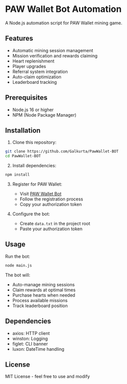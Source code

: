 # PAW Wallet Bot Automation

A Node.js automation script for PAW Wallet mining game.

## Features

- Automatic mining session management
- Mission verification and rewards claiming
- Heart replenishment
- Player upgrades
- Referral system integration
- Auto-claim optimization
- Leaderboard tracking

## Prerequisites

- Node.js 16 or higher
- NPM (Node Package Manager)

## Installation

1. Clone this repository:

```bash
git clone https://github.com/Galkurta/PawWallet-BOT
cd PawWallet-BOT
```

2. Install dependencies:

```bash
npm install
```

3. Register for PAW Wallet:

   - Visit [PAW Wallet Bot](https://t.me/Pawwalletbot?start=g6944804952)
   - Follow the registration process
   - Copy your authorization token

4. Configure the bot:
   - Create `data.txt` in the project root
   - Paste your authorization token

## Usage

Run the bot:

```bash
node main.js
```

The bot will:

- Auto-manage mining sessions
- Claim rewards at optimal times
- Purchase hearts when needed
- Process available missions
- Track leaderboard position

## Dependencies

- axios: HTTP client
- winston: Logging
- figlet: CLI banner
- luxon: DateTime handling

## License

MIT License - feel free to use and modify
